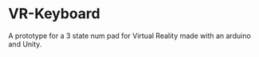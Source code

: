 # VR-Keyboard

A prototype for a 3 state num pad for Virtual Reality made with an arduino and Unity.
